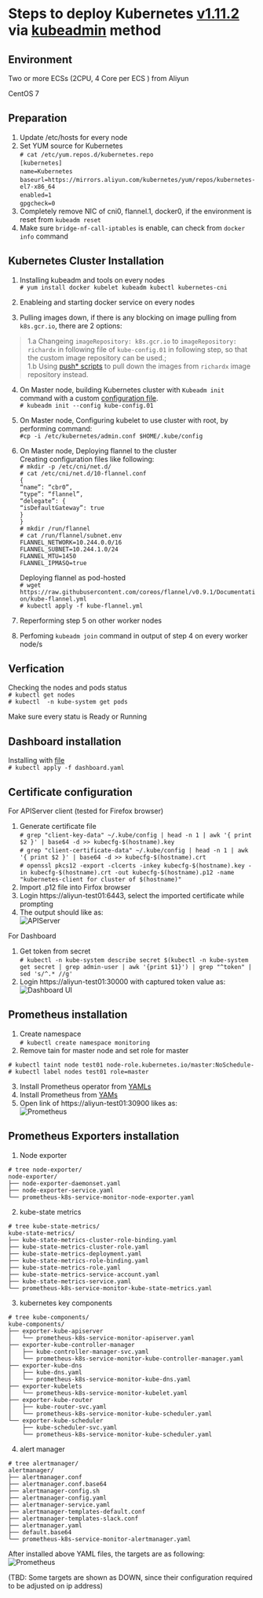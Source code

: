 Steps to deploy Kubernetes [v1.11.2](https://github.com/kubernetes/kubernetes/releases/tag/v1.11.2) via [kubeadmin](https://kubernetes.io/docs/reference/setup-tools/kubeadm/kubeadm/) method
===

Environment
---

Two or more ECSs (2CPU, 4 Core per ECS ) from Aliyun

CentOS 7

Preparation
---
1. Update /etc/hosts for every node  
2. Set YUM source for Kubernetes   
```# cat /etc/yum.repos.d/kubernetes.repo```   
```[kubernetes]```   
```name=Kubernetes```   
```baseurl=https://mirrors.aliyun.com/kubernetes/yum/repos/kubernetes-el7-x86_64```   
```enabled=1```   
```gpgcheck=0```   
3. Completely remove NIC of cni0, flannel.1, docker0, if the environment is reset from ```kubeadm reset```   
4. Make sure ```bridge-nf-call-iptables``` is enable, can check from ```docker info``` command   

Kubernetes Cluster Installation
---
1. Installing kubeadm and tools on every nodes   
 ```# yum install docker kubelet kubeadm kubectl kubernetes-cni```   

2. Enableing and starting docker service on every nodes

3. Pulling images down, if there is any blocking on image pulling from ```k8s.gcr.io```, there are 2 options:   
> 1.a Changeing ```imageRepository: k8s.gcr.io``` to ```imageRepository: richardx``` in following file of ```kube-config.01``` in following step, so that the custom image repository can be used.;   
> 1.b Using [push* scripts](https://github.com/xiaojias/k8s/tree/master/v1.11.2) to pull down the images from ```richardx``` image repository instead.
 
4. On Master node, building Kubernetes cluster with `Kubeadm init` command with a custom [configuration file](https://github.com/xiaojias/k8s/blob/master/v1.11.2/multi-nodes-deployment/kubeadm-config.yaml).   
```# kubeadm init --config kube-config.01```

5. On Master node, Configuring kubelet to use cluster with root, by performing command:   
```#cp -i /etc/kubernetes/admin.conf $HOME/.kube/config```   
6. On Master node, Deploying flannel to the cluster   
Creating configuration files like following:   
```# mkdir -p /etc/cni/net.d/```   
```# cat /etc/cni/net.d/10-flannel.conf ```   
```{```   
```“name”: “cbr0”,```   
```“type”: “flannel”,```   
```“delegate”: {```   
```“isDefaultGateway”: true```   
```}```   
```}```   
```# mkdir /run/flannel```   
```# cat /run/flannel/subnet.env ```   
```FLANNEL_NETWORK=10.244.0.0/16```   
```FLANNEL_SUBNET=10.244.1.0/24```   
```FLANNEL_MTU=1450```   
```FLANNEL_IPMASQ=true```   
   
   Deploying flannel as pod-hosted   
```# wget https://raw.githubusercontent.com/coreos/flannel/v0.9.1/Documentation/kube-flannel.yml```   
```# kubectl apply -f kube-flannel.yml```   

7. Reperforming step 5 on other worker nodes   
8. Perfoming ```kubeadm join``` command in output of step 4 on every worker node/s   

Verfication
---
Checking the nodes and pods status   
```# kubectl get nodes```   
```# kubectl  -n kube-system get pods```   

Make sure every statu is Ready or Running   

Dashboard installation
---
Installing with [file](https://github.com/xiaojias/k8s/blob/master/v1.11.2/multi-nodes-deployment/dashboard.yaml)   
```# kubectl apply -f dashboard.yaml ```

Certificate configuration
---
For APIServer client (tested for Firefox browser)   
1. Generate certificate file   
```# grep "client-key-data" ~/.kube/config | head -n 1 | awk '{ print $2 }' | base64 -d >> kubecfg-$(hostname).key```   
```# grep "client-certificate-data" ~/.kube/config | head -n 1 | awk '{ print $2 }' | base64 -d >> kubecfg-$(hostname).crt```   
```# openssl pkcs12 -export -clcerts -inkey kubecfg-$(hostname).key -in kubecfg-$(hostname).crt -out kubecfg-$(hostname).p12 -name "kubernetes-client for cluster of $(hostname)"```   
2. Import .p12 file into Firfox browser
3. Login https://aliyun-test01:6443, select the imported certificate while prompting
4. The output should like as:   
![APIServer](https://github.com/xiaojias/k8s/blob/master/v1.11.2/apiserver-01.png)

For Dashboard   
1. Get token from secret   
```# kubectl -n kube-system describe secret $(kubectl -n kube-system get secret | grep admin-user | awk '{print $1}') | grep "^token" | sed 's/^.* //g'```
2. Login https://aliyun-test01:30000 with captured token value as:   
![Dashboard UI](https://github.com/xiaojias/k8s/blob/master/v1.11.2/dashboard-01.png)   

Prometheus installation
---
1. Create namespace   
```# kubectl create namespace monitoring```   
2. Remove tain for master node and set role for master  
```
# kubectl taint node test01 node-role.kubernetes.io/master:NoSchedule-   
# kubectl label nodes test01 role=master
```   
3. Install Prometheus operator from [YAMLs](https://github.com/xiaojias/k8s/tree/master/v1.11.2/multi-nodes-deployment/prometheus-operator)   
4. Install Prometheus from [YAMs](https://github.com/xiaojias/k8s/tree/master/v1.11.2/multi-nodes-deployment/prometheus)
5. Open link of https://aliyun-test01:30900 likes as:   
![Prometheus](https://github.com/xiaojias/k8s/blob/master/v1.11.2/prometheus-01.png)   

Prometheus Exporters installation
---
1. Node exporter
~~~
# tree node-exporter/
node-exporter/
├── node-exporter-daemonset.yaml
├── node-exporter-service.yaml
└── prometheus-k8s-service-monitor-node-exporter.yaml
~~~

2. kube-state metrics
~~~
# tree kube-state-metrics/
kube-state-metrics/
├── kube-state-metrics-cluster-role-binding.yaml
├── kube-state-metrics-cluster-role.yaml
├── kube-state-metrics-deployment.yaml
├── kube-state-metrics-role-binding.yaml
├── kube-state-metrics-role.yaml
├── kube-state-metrics-service-account.yaml
├── kube-state-metrics-service.yaml
└── prometheus-k8s-service-monitor-kube-state-metrics.yaml
~~~

3. kubernetes key components
~~~
# tree kube-components/
kube-components/
├── exporter-kube-apiserver
│   └── prometheus-k8s-service-monitor-apiserver.yaml
├── exporter-kube-controller-manager
│   ├── kube-controller-manager-svc.yaml
│   └── prometheus-k8s-service-monitor-kube-controller-manager.yaml
├── exporter-kube-dns
│   ├── kube-dns.yaml
│   └── prometheus-k8s-service-monitor-kube-dns.yaml
├── exporter-kubelets
│   └── prometheus-k8s-service-monitor-kubelet.yaml
├── exporter-kube-router
│   ├── kube-router-svc.yaml
│   └── prometheus-k8s-service-monitor-kube-scheduler.yaml
└── exporter-kube-scheduler
    ├── kube-scheduler-svc.yaml
    └── prometheus-k8s-service-monitor-kube-scheduler.yaml
~~~

4. alert manager
~~~
# tree alertmanager/
alertmanager/
├── alertmanager.conf
├── alertmanager.conf.base64
├── alertmanager-config.sh
├── alertmanager-config.yaml
├── alertmanager-service.yaml
├── alertmanager-templates-default.conf
├── alertmanager-templates-slack.conf
├── alertmanager.yaml
├── default.base64
└── prometheus-k8s-service-monitor-alertmanager.yaml
~~~

After installed above YAML files, the targets are as following:   
![Prometheus](https://github.com/xiaojias/k8s/blob/master/v1.11.2/prometheus-02.png)   

(TBD: Some targets are shown as DOWN, since their configuration required to be adjusted on ip address)